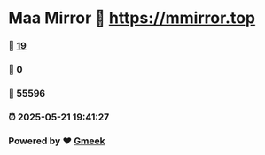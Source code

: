 # Maa Mirror :link: https://mmirror.top 
### :page_facing_up: [19](https://mmirror.top/tag.html) 
### :speech_balloon: 0 
### :hibiscus: 55596 
### :alarm_clock: 2025-05-21 19:41:27 
### Powered by :heart: [Gmeek](https://github.com/Meekdai/Gmeek)
